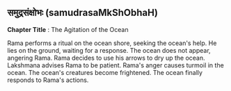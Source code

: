## समुद्रसंक्षोभः (samudrasaMkShObhaH)
**Chapter Title** : The Agitation of the Ocean

Rama performs a ritual on the ocean shore, seeking the ocean's help. He lies on the ground, waiting for a response. The ocean does not appear, angering Rama. Rama decides to use his arrows to dry up the ocean. Lakshmana advises Rama to be patient. Rama's anger causes turmoil in the ocean. The ocean's creatures become frightened. The ocean finally responds to Rama's actions.